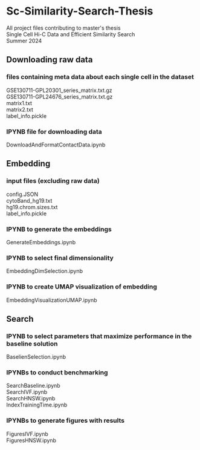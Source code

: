 # Sc-Similarity-Search-Thesis
All project files contributing to master's thesis  
Single Cell Hi-C Data and Efficient Similarity Search  
Summer 2024

## Downloading raw data  
### files containing meta data about each single cell in the dataset  
GSE130711-GPL20301_series_matrix.txt.gz  
GSE130711-GPL24676_series_matrix.txt.gz  
matrix1.txt  
matrix2.txt  
label_info.pickle  

### IPYNB file for downloading data  
DownloadAndFormatContactData.ipynb  

## Embedding
### input files (excluding raw data)  
config.JSON  
cytoBand_hg19.txt  
hg19.chrom.sizes.txt  
label_info.pickle  

### IPYNB to generate the embeddings  
GenerateEmbeddings.ipynb  

### IPYNB to select final dimensionality  
EmbeddingDimSelection.ipynb  

### IPYNB to create UMAP visualization of embedding  
EmbeddingVisualizationUMAP.ipynb  

## Search  
### IPYNB to select parameters that maximize performance in the baseline solution  
BaselienSelection.ipynb  

### IPYNBs to conduct benchmarking  
SearchBaseline.ipynb  
SearchIVF.ipynb  
SearchHNSW.ipynb  
IndexTrainingTime.ipynb  

### IPYNBs to generate figures with results  
FiguresIVF.ipynb  
FiguresHNSW.ipynb  

